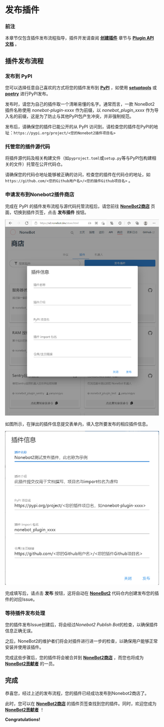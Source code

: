 # 发布插件

### 前注
本章节仅包含插件发布流程指导，插件开发请查阅 **[创建插件](../guide/creating-a-plugin.md)** 章节与 **[Plugin API 文档](../api/plugin.md)** 。

## 插件发布流程

### 发布到 PyPI

您可以选择任意自己喜欢的方式将您的插件发布到 **[PyPI](https://pypi.org/)** ，如使用 **[setuptools](https://pypi.org/project/setuptools/)** 或 **[poetry](https://pypi.org/project/poetry/)** 进行PyPI发布。

发布时，请您为自己的插件取一个清晰易懂的名字。通常而言，一款 NoneBot2 插件名称使用 *nonebot-plugin-xxxx* 作为前缀，以 *nonebot_plugin_xxxx* 作为导入名的前缀，这是为了防止与其他PyPI包产生冲突，并非强制规范。

发布后，请确保您的插件已能公开的从 PyPI 访问到，请检查您的插件在PyPI的地址：`https://pypi.org/project/<您的Nonebot2插件项目名>`

### 托管您的插件源代码

将插件源代码及相关构建文件（如`pyproject.toml`或`setup.py`等与PyPI包构建相关的文件）托管在公开代码仓。

请确保您的代码仓地址能够被正确的访问，检查您的插件在代码仓的地址，如 `https://github.com/<您的Github用户名>/<您的插件Github项目名>` 。

### 申请发布到Nonebot2插件商店

完成在 PyPI 的插件发布流程与源代码托管流程后，请您前往 **[NoneBot2商店](https://v2.nonebot.dev/store.html)** 页面，切换到插件页签，点击 **发布插件** 按钮。

![插件发布界面](images/plugin_store_publish.png)

如图所示，在弹出的插件信息提交表单内，填入您所要发布的相应插件信息。

![插件信息填写](images/plugin_store_publish_2.png)

完成填写后，请点击 **发布** 按钮，这将自动在 **[NoneBot2](https://github.com/nonebot/nonebot2)** 代码仓内创建发布您的插件的对应Issue。

### 等待插件发布处理

您的插件发布Issue创建后，将会经过*Nonebot2 Publish Bot*的检查，以确保插件信息正确无误。

之后，NoneBot2的维护者们将会对插件进行进一步的检查，以确保用户能够正常安装并使用该插件。

完成这些步骤后，您的插件将会被合并到 **[NoneBot2商店](https://v2.nonebot.dev/store.html)** ，而您也将成为 **[NoneBot2贡献者](https://github.com/nonebot/nonebot2/graphs/contributors)** 的一员。

## 完成

恭喜您，经过上述的发布流程，您的插件已经成功发布到Nonebot2商店了。

此时，您可以在 **[NoneBot2商店](https://v2.nonebot.dev/store.html)** 的插件页签查找到您的插件。同时，欢迎您成为 **[NoneBot2贡献者](https://github.com/nonebot/nonebot2/graphs/contributors)** ！

**Congratulations!**
